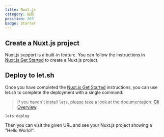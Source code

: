 ```yaml
---
title: Nuxt.js
category: 指引
position: 203
badge: Starter
---
```


## Create a Nuxt.js project

Nuxt.js support is a built-in feature.
You can follow the instructions in [Nuxt.js Get Started](https://nuxtjs.org/docs/2.x/get-started/installation)
to create a Nuxt.js project.

## Deploy to let.sh

Once you have completed the [Nuxt.js Get Started](https://nuxtjs.org/docs/2.x/get-started/installation)
instructions, you can use let.sh to complete the deployment with a single command:

> if you haven't install `lets`, please take a look at the documentation: [Cli Overview](/cli/overview).

```shell
lets deploy
```

Then you can visit the given URL and see your Nuxt.js project showing a "Hello World!".
